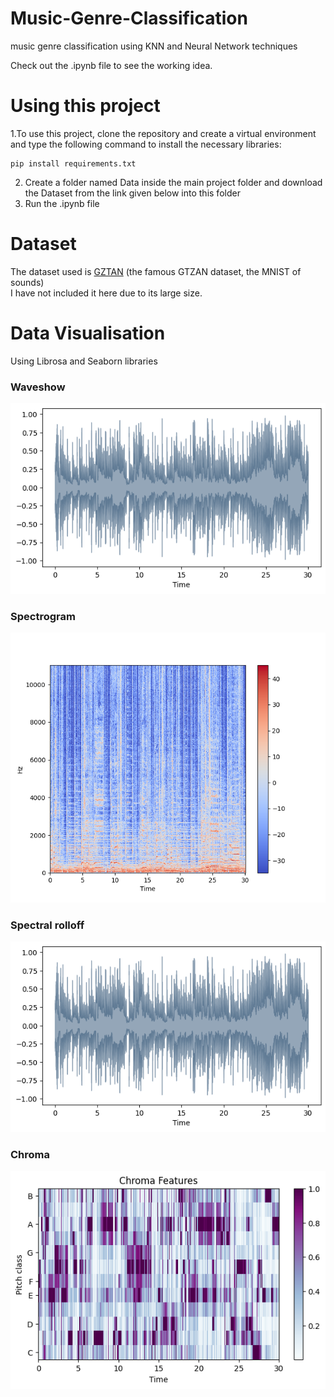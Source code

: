# Music-Genre-Classification
music genre classification using KNN and Neural Network techniques  
  
Check out the .ipynb file to see the working idea.  

# Using this project
1.To use this project, clone the repository and create a virtual environment and type the following command to install the necessary libraries:   
```
pip install requirements.txt
```
2. Create a folder named Data inside the main project folder and download the Dataset from the link given below into this folder  
3. Run the .ipynb file

# Dataset
The dataset used is [GZTAN](https://www.kaggle.com/datasets/andradaolteanu/gtzan-dataset-music-genre-classification) (the famous GTZAN dataset, the MNIST of sounds)  
I have not included it here due to its large size.  

# Data Visualisation
Using Librosa and Seaborn libraries  

<h3>Waveshow</h3>  
  
![waveform-plot](Images/waveshow.png)

<h3>Spectrogram</h3>  

![waveform-plot](Images/spectrogram.png)  

<h3>Spectral rolloff</h3>  

![waveform-plot](Images/waveshow.png)  

<h3>Chroma</h3>   

![waveform-plot](Images/chroma.png)








